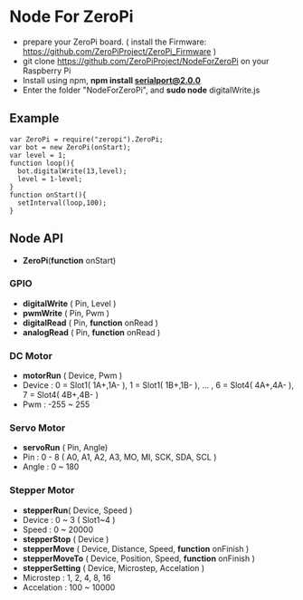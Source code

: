 # Node For ZeroPi
* prepare your ZeroPi board. ( install the Firmware: https://github.com/ZeroPiProject/ZeroPi_Firmware )
* git clone https://github.com/ZeroPiProject/NodeForZeroPi on your Raspberry Pi
* Install using npm, **npm install serialport@2.0.0**
* Enter the folder "NodeForZeroPi", and **sudo node** digitalWrite.js

## Example
```
var ZeroPi = require("zeropi").ZeroPi;
var bot = new ZeroPi(onStart);
var level = 1;
function loop(){
  bot.digitalWrite(13,level);
  level = 1-level;
}
function onStart(){
  setInterval(loop,100);
}
```
## Node API
* **ZeroPi**(**function** onStart)

### GPIO
* **digitalWrite** ( Pin, Level ) 
* **pwmWrite** ( Pin, Pwm )  
* **digitalRead** ( Pin, **function** onRead )
* **analogRead** ( Pin, **function** onRead )
 
### DC Motor
* **motorRun** ( Device, Pwm ) 
 * Device : 0 = Slot1( 1A+,1A- ), 1 = Slot1( 1B+,1B- ), ... , 6 = Slot4( 4A+,4A- ), 7 = Slot4( 4B+,4B- )  
 * Pwm : -255 ~ 255

### Servo Motor
* **servoRun** ( Pin, Angle)
 * Pin : 0 - 8 ( A0, A1, A2, A3, MO, MI, SCK, SDA, SCL )
 * Angle : 0 ~ 180

### Stepper Motor
* **stepperRun**( Device, Speed )
 * Device : 0 ~ 3 ( Slot1~4 )
 * Speed : 0 ~ 20000
* **stepperStop** ( Device )
* **stepperMove** ( Device, Distance, Speed, **function** onFinish )
* **stepperMoveTo** ( Device, Position, Speed, **function** onFinish )
* **stepperSetting** ( Device, Microstep, Accelation )
 * Microstep : 1, 2, 4, 8, 16
 * Accelation : 100 ~ 10000
